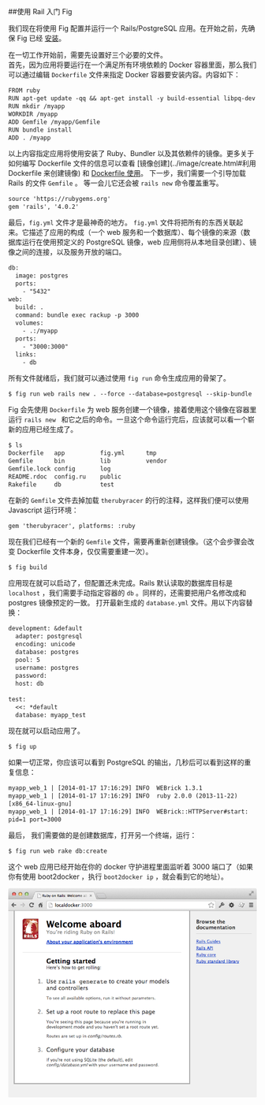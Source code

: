 ##使用 Rail 入门 Fig

我们现在将使用 Fig 配置并运行一个 Rails/PostgreSQL 应用。在开始之前，先确保 Fig 已经 [安装](install.md)。


在一切工作开始前，需要先设置好三个必要的文件。  
首先，因为应用将要运行在一个满足所有环境依赖的 Docker 容器里面，那么我们可以通过编辑 `Dockerfile` 文件来指定 Docker 容器要安装内容。内容如下： 

```
FROM ruby
RUN apt-get update -qq && apt-get install -y build-essential libpq-dev
RUN mkdir /myapp
WORKDIR /myapp
ADD Gemfile /myapp/Gemfile
RUN bundle install
ADD . /myapp
```
以上内容指定应用将使用安装了 Ruby、Bundler 以及其依赖件的镜像。更多关于如何编写 Dockerfile 文件的信息可以查看 [镜像创建](../image/create.html#利用 Dockerfile 来创建镜像) 和 [Dockerfile 使用](../dockerfile/)。
下一步，我们需要一个引导加载 Rails 的文件 `Gemfile` 。 等一会儿它还会被 `rails new` 命令覆盖重写。

```
source 'https://rubygems.org'
gem 'rails', '4.0.2'
```
最后，`fig.yml` 文件才是最神奇的地方。 `fig.yml` 文件将把所有的东西关联起来。它描述了应用的构成（一个 web 服务和一个数据库）、每个镜像的来源（数据库运行在使用预定义的 PostgreSQL 镜像，web 应用侧将从本地目录创建）、镜像之间的连接，以及服务开放的端口。

```
db:
  image: postgres
  ports:
    - "5432"
web:
  build: .
  command: bundle exec rackup -p 3000
  volumes:
    - .:/myapp
  ports:
    - "3000:3000"
  links:
    - db
```
所有文件就绪后，我们就可以通过使用 `fig run` 命令生成应用的骨架了。 
 
```
$ fig run web rails new . --force --database=postgresql --skip-bundle
```
Fig 会先使用 `Dockerfile` 为 web 服务创建一个镜像，接着使用这个镜像在容器里运行 `rails new ` 和它之后的命令。一旦这个命令运行完后，应该就可以看一个崭新的应用已经生成了。

```
$ ls
Dockerfile   app          fig.yml      tmp
Gemfile      bin          lib          vendor
Gemfile.lock config       log
README.rdoc  config.ru    public
Rakefile     db           test
```
在新的 `Gemfile` 文件去掉加载 `therubyracer` 的行的注释，这样我们便可以使用 Javascript 运行环境：

```
gem 'therubyracer', platforms: :ruby
```
现在我们已经有一个新的 `Gemfile` 文件，需要再重新创建镜像。（这个会步骤会改变 Dockerfile 文件本身，仅仅需要重建一次）。

```
$ fig build
```
应用现在就可以启动了，但配置还未完成。Rails 默认读取的数据库目标是 `localhost` ，我们需要手动指定容器的 `db` 。同样的，还需要把用户名修改成和 postgres 镜像预定的一致。
打开最新生成的 `database.yml` 文件。用以下内容替换：

```
development: &default
  adapter: postgresql
  encoding: unicode
  database: postgres
  pool: 5
  username: postgres
  password:
  host: db

test:
  <<: *default
  database: myapp_test
```
现在就可以启动应用了。

```
$ fig up
```
如果一切正常，你应该可以看到 PostgreSQL 的输出，几秒后可以看到这样的重复信息：

```
myapp_web_1 | [2014-01-17 17:16:29] INFO  WEBrick 1.3.1
myapp_web_1 | [2014-01-17 17:16:29] INFO  ruby 2.0.0 (2013-11-22) [x86_64-linux-gnu]
myapp_web_1 | [2014-01-17 17:16:29] INFO  WEBrick::HTTPServer#start: pid=1 port=3000
```
最后， 我们需要做的是创建数据库，打开另一个终端，运行：

```
$ fig run web rake db:create
```
这个 web 应用已经开始在你的 docker 守护进程里面监听着 3000 端口了（如果你有使用 boot2docker ，执行 `boot2docker ip` ，就会看到它的地址）。

![](../images/fig-rails-screenshot.png)
